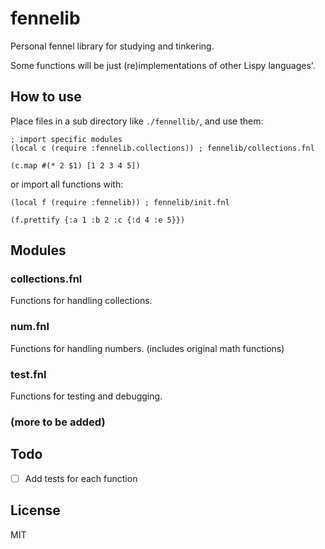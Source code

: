 # fennelib

Personal fennel library for studying and tinkering.

Some functions will be just (re)implementations of other Lispy languages'.

## How to use

Place files in a sub directory like `./fennellib/`, and use them:

```fennel
; import specific modules
(local c (require :fennelib.collections)) ; fennelib/collections.fnl

(c.map #(* 2 $1) [1 2 3 4 5])
```

or import all functions with:

```fennel
(local f (require :fennelib)) ; fennelib/init.fnl

(f.prettify {:a 1 :b 2 :c {:d 4 :e 5}})
```

## Modules

### collections.fnl

Functions for handling collections.

### num.fnl

Functions for handling numbers. (includes original math functions)

### test.fnl

Functions for testing and debugging.

### (more to be added)

## Todo

- [ ] Add tests for each function

## License

MIT

